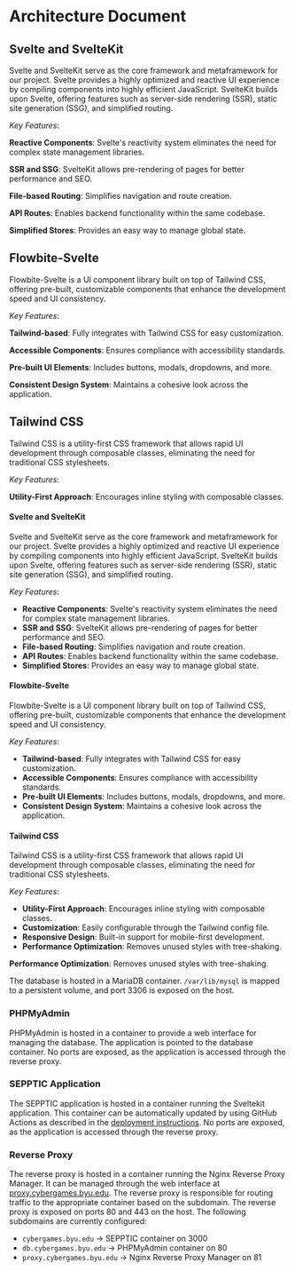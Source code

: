 # Architecture Document

## Svelte and SvelteKit

Svelte and SvelteKit serve as the core framework and metaframework for our project. Svelte provides a highly optimized and reactive UI experience by compiling components into highly efficient JavaScript. SvelteKit builds upon Svelte, offering features such as server-side rendering (SSR), static site generation (SSG), and simplified routing.

*Key Features*:

**Reactive Components**: Svelte's reactivity system eliminates the need for complex state management libraries.

**SSR and SSG**: SvelteKit allows pre-rendering of pages for better performance and SEO.

**File-based Routing**: Simplifies navigation and route creation.

**API Routes**: Enables backend functionality within the same codebase.

**Simplified Stores**: Provides an easy way to manage global state.

## Flowbite-Svelte

Flowbite-Svelte is a UI component library built on top of Tailwind CSS, offering pre-built, customizable components that enhance the development speed and UI consistency.

*Key Features*:

**Tailwind-based**: Fully integrates with Tailwind CSS for easy customization.

**Accessible Components**: Ensures compliance with accessibility standards.

**Pre-built UI Elements**: Includes buttons, modals, dropdowns, and more.

**Consistent Design System**: Maintains a cohesive look across the application.

## Tailwind CSS

Tailwind CSS is a utility-first CSS framework that allows rapid UI development through composable classes, eliminating the need for traditional CSS stylesheets.

*Key Features*:

**Utility-First Approach**: Encourages inline styling with composable classes.

#### Svelte and SvelteKit

Svelte and SvelteKit serve as the core framework and metaframework for our project. Svelte provides a highly optimized and reactive UI experience by compiling components into highly efficient JavaScript. SvelteKit builds upon Svelte, offering features such as server-side rendering (SSR), static site generation (SSG), and simplified routing.

*Key Features*:
- **Reactive Components**: Svelte's reactivity system eliminates the need for complex state management libraries.
- **SSR and SSG**: SvelteKit allows pre-rendering of pages for better performance and SEO.
- **File-based Routing**: Simplifies navigation and route creation.
- **API Routes**: Enables backend functionality within the same codebase.
- **Simplified Stores**: Provides an easy way to manage global state.

#### Flowbite-Svelte

Flowbite-Svelte is a UI component library built on top of Tailwind CSS, offering pre-built, customizable components that enhance the development speed and UI consistency.

*Key Features*:
- **Tailwind-based**: Fully integrates with Tailwind CSS for easy customization.
- **Accessible Components**: Ensures compliance with accessibility standards.
- **Pre-built UI Elements**: Includes buttons, modals, dropdowns, and more.
- **Consistent Design System**: Maintains a cohesive look across the application.

#### Tailwind CSS

Tailwind CSS is a utility-first CSS framework that allows rapid UI development through composable classes, eliminating the need for traditional CSS stylesheets.

*Key Features*:
- **Utility-First Approach**: Encourages inline styling with composable classes.
- **Customization**: Easily configurable through the Tailwind config file.
- **Responsive Design**: Built-in support for mobile-first development.
- **Performance Optimization**: Removes unused styles with tree-shaking.

**Performance Optimization**: Removes unused styles with tree-shaking.



The database is hosted in a MariaDB container. `/var/lib/mysql` is mapped to a persistent volume, and port 3306 is exposed on the host.

### PHPMyAdmin

PHPMyAdmin is hosted in a container to provide a web interface for managing the database. The application is pointed to the database container. No ports are exposed, as the application is accessed through the reverse proxy.

### SEPPTIC Application

The SEPPTIC application is hosted in a container running the Sveltekit application. This container can be automatically updated by using GitHub Actions as described in the [deployment instructions](./Deployment%20Instructions.md). No ports are exposed, as the application is accessed through the reverse proxy.

### Reverse Proxy

The reverse proxy is hosted in a container running the Nginx Reverse Proxy Manager. It can be managed through the web interface at [proxy.cybergames.byu.edu](https://proxy.cybergames.byu.edu). The reverse proxy is responsible for routing traffic to the appropriate container based on the subdomain. The reverse proxy is exposed on ports 80 and 443 on the host. The following subdomains are currently configured:

- `cybergames.byu.edu` -> SEPPTIC container on 3000
- `db.cybergames.byu.edu` -> PHPMyAdmin container on 80
- `proxy.cybergames.byu.edu` -> Nginx Reverse Proxy Manager on 81